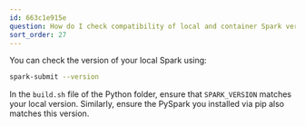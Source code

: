 ```yaml
---
id: 663c1e915e
question: How do I check compatibility of local and container Spark versions?
sort_order: 27
---
```


You can check the version of your local Spark using:

```bash
spark-submit --version
```

In the `build.sh` file of the Python folder, ensure that `SPARK_VERSION` matches your local version. Similarly, ensure the PySpark you installed via pip also matches this version.